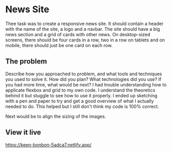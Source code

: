# News Site

Thee task was to create a responsive news site. It should contain a header with the name of the site, a logo and a navbar. The site should have a big news section and a grid of cards with other news. On desktop-sized screens, there should be four cards in a row, two in a row on tablets and on mobile, there should just be one card on each row.

## The problem

Describe how you approached to problem, and what tools and techniques you used to solve it. How did you plan? What technologies did you use? If you had more time, what would be next?
I had trouble understanding how to applicate flexbox and grid to my own code. I understand the theoretics behind it but stuggle to see how to use it properly. I ended up sketching with a pen and paper to try and get a good overview of what I actually needed to do. This helped but I still don't think my code is 100% correct.

Next would be to align the sizing of the images.

## View it live

https://keen-bonbon-5adca7.netlify.app/
